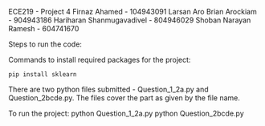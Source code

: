 ECE219 - Project 4
Firnaz Ahamed - 104943091
Larsan Aro Brian Arockiam - 904943186
Hariharan Shanmugavadivel - 804946029
Shoban Narayan Ramesh - 604741670

Steps to run the code:

Commands to install required packages for the project:

	pip install sklearn
	
	
There are two python files submitted - Question_1_2a.py and Question_2bcde.py. The files cover the part as given by the file name.


To run the project:
	python Question_1_2a.py
	python Question_2bcde.py
	

